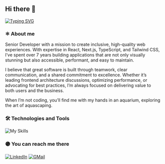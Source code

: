 ## Hi there 👋 

[![Typing SVG](https://readme-typing-svg.demolab.com?font=Fira+Code&pause=1000&color=9961F7&width=435&lines=Senior+Frontend+Developer)](https://git.io/typing-svg)

### ⚛️ About me

Senior Developer with a mission to create inclusive, high-quality web experiences. With expertise in React, Next.js, TypeScript, and Tailwind CSS, I’ve spent over 7 years building applications that are not only visually stunning but also accessible, performant, and easy to maintain.

I believe that great software is built through teamwork, clear communication, and a shared commitment to excellence. Whether it’s leading frontend architecture discussions, optimizing performance, or advocating for best practices, I’m always focused on delivering value to both users and the business.

When I’m not coding, you’ll find me with my hands in an aquarium, exploring the art of aquascaping.

### 🛠  Technologies and Tools
![My Skills](https://go-skill-icons.vercel.app/api/icons?i=react,nextjs,typescript,tailwindcss,gsap,socketio,js,html,css,aws,redux,reactquery,styledcomponents,emotion,mui,bootstrap,reactnative,gulp,webpack,nodejs,storybook,express,mongodb,cypress,claude,figma,jira&titles=true&theme=dark)

### 🟣 You can reach me there

<a href="https://www.linkedin.com/in/szymon-niemiec/">![LinkedIn](https://go-skill-icons.vercel.app/api/icons?i=linkedin)</a>
<a href="mailto:niemiec.say@gmail.com">![GMail](https://go-skill-icons.vercel.app/api/icons?i=gmail)</a>
